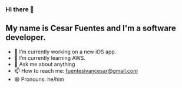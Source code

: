 ### Hi there 👋

## My name is Cesar Fuentes and I'm a software developer.

- 🔭 I’m currently working on a new iOS app.
- 🌱 I’m currently learning AWS.
- 💬 Ask me about anything
- 📫 How to reach me: fuentesivancesar@gmail.com
- 😄 Pronouns: he/him

<!--
- 👯 I’m looking to collaborate on ...
- 🤔 I’m looking for help with ...
- ⚡ Fun fact: ...
-->
